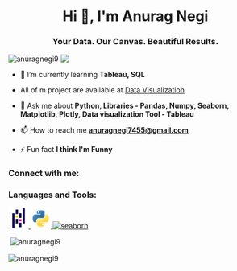 <h1 align="center">Hi 👋, I'm Anurag Negi</h1>
<h3 align="center">Your Data. Our Canvas. Beautiful Results.</h3>

<img align="right" src = "https://user-images.githubusercontent.com/31332352/119162644-9ec37580-ba28-11eb-8e73-b76149197a1e.gif" width="400">

<p align="left"> <img src="https://komarev.com/ghpvc/?username=anuragnegi9&label=Profile%20views&color=0e75b6&style=flat" alt="anuragnegi9" /> </p>

- 📗 I’m currently learning **Tableau, SQL**

- All of m project are available at [Data Visualization](https://public.tableau.com/app/profile/anurag.negi6537/vizzes)

- 💬 Ask me about **Python, Libraries - Pandas, Numpy, Seaborn, Matplotlib, Plotly, Data visualization Tool - Tableau**

- 📫 How to reach me **anuragnegi7455@gmail.com**

- ⚡ Fun fact **I think I'm Funny**

<h3 align="left">Connect with me:</h3>
<p align="left">
</p>

<h3 align="left">Languages and Tools:</h3>
<p align="left"> <a href="https://pandas.pydata.org/" target="_blank" rel="noreferrer"> <img src="https://raw.githubusercontent.com/devicons/devicon/2ae2a900d2f041da66e950e4d48052658d850630/icons/pandas/pandas-original.svg" alt="pandas" width="40" height="40"/> </a> <a href="https://www.python.org" target="_blank" rel="noreferrer"> <img src="https://raw.githubusercontent.com/devicons/devicon/master/icons/python/python-original.svg" alt="python" width="40" height="40"/> </a> <a href="https://seaborn.pydata.org/" target="_blank" rel="noreferrer"> <img src="https://seaborn.pydata.org/_images/logo-mark-lightbg.svg" alt="seaborn" width="40" height="40"/> </a> </p>

<p>&nbsp;<img align="center" src="https://github-readme-stats.vercel.app/api?username=anuragnegi9&show_icons=true&locale=en" alt="anuragnegi9" /></p>

<p><img align="center" src="https://github-readme-streak-stats.herokuapp.com/?user=anuragnegi9&" alt="anuragnegi9" /></p>

